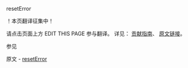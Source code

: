  resetError

 ！本页翻译征集中！

请点击页面上方 EDIT THIS PAGE 参与翻译。
详见：
[贡献指南]( https://github.com/whaleal/MongoDB-Manual-zh/blob/master/CONTRIBUTING.md )、
[原文链接](  https://docs.mongodb.com/manual/reference/command/resetError/  )。

 参见

原文 - [resetError]( https://docs.mongodb.com/manual/reference/command/resetError/ )

